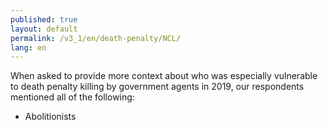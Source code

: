 ```yaml
---
published: true
layout: default
permalink: /v3_1/en/death-penalty/NCL/
lang: en
---
```

When asked to provide more context about who was especially vulnerable to death penalty killing by government agents in 2019, our respondents mentioned all of the following:

-	Abolitionists
